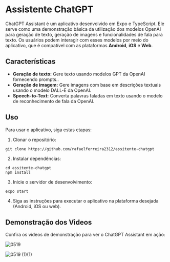 # Assistente ChatGPT

ChatGPT Assistant é um aplicativo desenvolvido em Expo e TypeScript. Ele serve como uma demonstração básica da utilização dos modelos OpenAI para geração de texto, geração de imagens e funcionalidades de fala para texto. Os usuários podem interagir com esses modelos por meio do aplicativo, que é compatível com as plataformas **Android**, **iOS** e **Web**.

## Características

- **Geração de texto:** Gere texto usando modelos GPT da OpenAI fornecendo prompts..
- **Geração de imagem:** Gere imagens com base em descrições textuais usando o modelo DALL-E da OpenAI.
- **Speech-to-Text:** Converta palavras faladas em texto usando o modelo de reconhecimento de fala da OpenAI.

## Uso

Para usar o aplicativo, siga estas etapas:

1. Clonar o repositório:

```
git clone https://github.com/rafaelferreira2312/assitente-chatgpt
```


2. Instalar dependências:

```
cd assitente-chatgpt
npm install
```


3. Inicie o servidor de desenvolvimento:

```
expo start
```


4. Siga as instruções para executar o aplicativo na plataforma desejada (Android, iOS ou web).

## Demonstração dos Videos

Confira os vídeos de demonstração para ver o ChatGPT Assistant em ação:

![0519](https://github.com/falatekmen/ChatGPT-Assistant/assets/81239267/0f9716b3-2a42-4dba-b5dc-d65faa837487)

![0519 (1)(1)](https://github.com/falatekmen/ChatGPT-Assistant/assets/81239267/5d1094a0-9367-4772-b520-a8841b0f412a)
